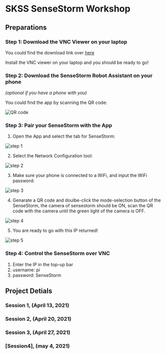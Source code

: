 # SKSS SenseStorm Workshop

## Preparations

### Step 1: Download the VNC Viewer on your laptop
You could find the download link over [here](https://www.realvnc.com/en/connect/download/viewer/windows/)

Install the VNC viewer on your laptop and you should be ready to go!

### Step 2: Download the SenseStorm Robot Assistant on your phone 
_(optional if you have a phone with you)_

You could find the app by scanning the QR code:

![QR code](../main/IFTTT/support/vnc.PNG)

### Step 3: Pair your SenseStorm with the App
1. Open the App and select the tab for SenseStorm:

![step 1](../main/IFTTT/support/app1.PNG)

2. Select the Network Configuration tool:

![step 2](../main/IFTTT/support/app2.PNG)

3. Make sure your phone is connected to a WiFi, and input the WiFi password:

![step 3](../main/IFTTT/support/app3.PNG)

4. Genarate a QR code and doulbe-click the mode-selection button of the SenseStorm, the camera of sensestorm should be ON, scan the QR code with the camera until the green light of the camera is OFF.

![step 4](../main/IFTTT/support/app4.PNG)

5. You are ready to go with this IP returned!

![step 5](../main/IFTTT/support/app5.PNG)

### Step 4: Control the SenseStorm over VNC
1. Enter the IP in the top-up bar
2. username: pi
3. password: SenseStorm

## Project Detials

### Session 1, (April 13, 2021)
### Session 2, (April 20, 2021)
### Session 3, (April 27, 2021)
### [Session4], (may 4, 2021)

